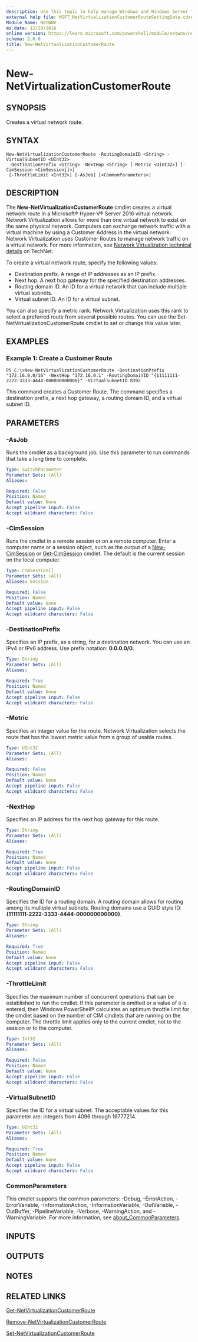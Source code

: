 ```yaml
---
description: Use this topic to help manage Windows and Windows Server technologies with Windows PowerShell.
external help file: MSFT_NetVirtualizationCustomerRouteSettingData.cdxml-help.xml
Module Name: NetWNV
ms.date: 12/20/2016
online version: https://learn.microsoft.com/powershell/module/netwnv/new-netvirtualizationcustomerroute?view=windowsserver2022-ps&wt.mc_id=ps-gethelp
schema: 2.0.0
title: New-NetVirtualizationCustomerRoute
---
```


# New-NetVirtualizationCustomerRoute

## SYNOPSIS
Creates a virtual network route.

## SYNTAX

```
New-NetVirtualizationCustomerRoute -RoutingDomainID <String> -VirtualSubnetID <UInt32>
 -DestinationPrefix <String> -NextHop <String> [-Metric <UInt32>] [-CimSession <CimSession[]>]
 [-ThrottleLimit <Int32>] [-AsJob] [<CommonParameters>]
```

## DESCRIPTION
The **New-NetVirtualizationCustomerRoute** cmdlet creates a virtual network route in a Microsoft® Hyper-V® Server 2016 virtual network.
Network Virtualization allows for more than one virtual network to exist on the same physical network.
Computers can exchange network traffic with a virtual machine by using a Customer Address in the virtual network.
Network Virtualization uses Customer Routes to manage network traffic on a virtual network.
For more information, see [Network Virtualization technical details](https://technet.microsoft.com/library/jj134174.aspx) on TechNet.

To create a virtual network route, specify the following values: 

- Destination prefix.
A range of IP addresses as an IP prefix.
- Next hop.
A next hop gateway for the specified destination addresses.
- Routing domain ID.
An ID for a virtual network that can include multiple virtual subnets. 
- Virtual subnet ID.
An ID for a virtual subnet.

You can also specify a metric rank.
Network Virtualization uses this rank to select a preferred route from several possible routes.
You can use the Set-NetVirtualizationCustomerRoute cmdlet to set or change this value later.

## EXAMPLES

### Example 1: Create a Customer Route
```
PS C:\>New-NetVirtualizationCustomerRoute -DestinationPrefix "172.16.0.0/16" -NextHop "172.16.0.1" -RoutingDomainID "{11111111-2222-3333-4444-000000000000}" -VirtualSubnetID 8392
```

This command creates a Customer Route.
The command specifies a destination prefix, a next hop gateway, a routing domain ID, and a virtual subnet ID.

## PARAMETERS

### -AsJob
Runs the cmdlet as a background job. Use this parameter to run commands that take a long time to complete.

```yaml
Type: SwitchParameter
Parameter Sets: (All)
Aliases: 

Required: False
Position: Named
Default value: None
Accept pipeline input: False
Accept wildcard characters: False
```

### -CimSession
Runs the cmdlet in a remote session or on a remote computer.
Enter a computer name or a session object, such as the output of a [New-CimSession](https://go.microsoft.com/fwlink/p/?LinkId=227967) or [Get-CimSession](https://go.microsoft.com/fwlink/p/?LinkId=227966) cmdlet.
The default is the current session on the local computer.

```yaml
Type: CimSession[]
Parameter Sets: (All)
Aliases: Session

Required: False
Position: Named
Default value: None
Accept pipeline input: False
Accept wildcard characters: False
```

### -DestinationPrefix
Specifies an IP prefix, as a string, for a destination network.
You can use an IPv4 or IPv6 address.
Use prefix notation: **0.0.0.0/0**.

```yaml
Type: String
Parameter Sets: (All)
Aliases: 

Required: True
Position: Named
Default value: None
Accept pipeline input: False
Accept wildcard characters: False
```

### -Metric
Specifies an integer value for the route.
Network Virtualization selects the route that has the lowest metric value from a group of usable routes.

```yaml
Type: UInt32
Parameter Sets: (All)
Aliases: 

Required: False
Position: Named
Default value: None
Accept pipeline input: False
Accept wildcard characters: False
```

### -NextHop
Specifies an IP address for the next hop gateway for this route.

```yaml
Type: String
Parameter Sets: (All)
Aliases: 

Required: True
Position: Named
Default value: None
Accept pipeline input: False
Accept wildcard characters: False
```

### -RoutingDomainID
Specifies the ID for a routing domain.
A routing domain allows for routing among its multiple virtual subnets.
Routing domains use a GUID style ID: **{11111111-2222-3333-4444-000000000000}**.

```yaml
Type: String
Parameter Sets: (All)
Aliases: 

Required: True
Position: Named
Default value: None
Accept pipeline input: False
Accept wildcard characters: False
```

### -ThrottleLimit
Specifies the maximum number of concurrent operations that can be established to run the cmdlet.
If this parameter is omitted or a value of `0` is entered, then Windows PowerShell® calculates an optimum throttle limit for the cmdlet based on the number of CIM cmdlets that are running on the computer.
The throttle limit applies only to the current cmdlet, not to the session or to the computer.

```yaml
Type: Int32
Parameter Sets: (All)
Aliases: 

Required: False
Position: Named
Default value: None
Accept pipeline input: False
Accept wildcard characters: False
```

### -VirtualSubnetID
Specifies the ID for a virtual subnet.
The acceptable values for this parameter are: integers from 4096 through 16777214.

```yaml
Type: UInt32
Parameter Sets: (All)
Aliases: 

Required: True
Position: Named
Default value: None
Accept pipeline input: False
Accept wildcard characters: False
```

### CommonParameters
This cmdlet supports the common parameters: -Debug, -ErrorAction, -ErrorVariable, -InformationAction, -InformationVariable, -OutVariable, -OutBuffer, -PipelineVariable, -Verbose, -WarningAction, and -WarningVariable. For more information, see [about_CommonParameters](https://go.microsoft.com/fwlink/?LinkID=113216).

## INPUTS

## OUTPUTS

## NOTES

## RELATED LINKS

[Get-NetVirtualizationCustomerRoute](./Get-NetVirtualizationCustomerRoute.md)

[Remove-NetVirtualizationCustomerRoute](./Remove-NetVirtualizationCustomerRoute.md)

[Set-NetVirtualizationCustomerRoute](./Set-NetVirtualizationCustomerRoute.md)

